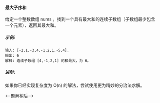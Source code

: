#### 最大子序和

给定一个整数数组 nums ，找到一个具有最大和的连续子数组（子数组最少包含一个元素），返回其最大和。

##### 示例:
```$xslt
输入: [-2,1,-3,4,-1,2,1,-5,4],
输出: 6
解释: 连续子数组 [4,-1,2,1] 的和最大，为 6。
```

##### 进阶: 
如果你已经实现复杂度为 O(n) 的解法，尝试使用更为精妙的分治法求解。 

<--题解稍后-->